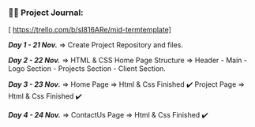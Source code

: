 
### 🤹‍♀️ Project Journal:


[ https://trello.com/b/sI816ARe/mid-termtemplate]



***Day 1 - 21 Nov.***  => Create Project Repository and files.

***Day 2 - 22 Nov.***  => HTML & CSS Home Page Structure => Header - Main - Logo Section - Projects Section - Client Section.

***Day 3 - 23 Nov.***  => Home Page => Html & Css Finished ✔️
                          Project Page => Html & Css Finished ✔️

***Day 4 - 24 Nov.***  => ContactUs Page => Html & Css Finished ✔️                          